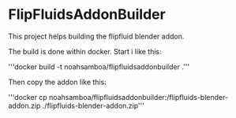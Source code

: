 # FlipFluidsAddonBuilder

This project helps building the flipfluid blender addon.

The build is done within docker. Start i like this:

'''docker build -t noahsamboa/flipfluidsaddonbuilder .'''

Then copy the addon like this:

'''docker cp noahsamboa/flipfluidsaddonbuilder:/flipfluids-blender-addon.zip ./flipfluids-blender-addon.zip'''
